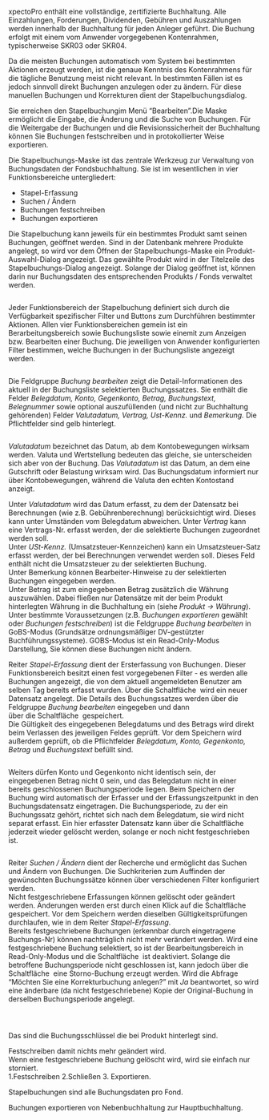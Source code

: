 <!DOCTYPE html>
<html>
<head>
<meta charset="utf-8">
<meta name="viewport" content="width=device-width, initial-scale=1.0">
<title>912_Stapelbuchungen.md</title>
<link rel="stylesheet" href="https://stackedit.io/res-min/themes/base.css" />
<script type="text/javascript" src="https://cdn.mathjax.org/mathjax/latest/MathJax.js?config=TeX-AMS_HTML"></script>
</head>
<body><div class="container"><p>xpectoPro enthält eine vollständige, zertifizierte Buchhaltung. Alle Einzahlungen, Forderungen, Dividenden, Gebühren und Auszahlungen werden innerhalb der Buchhaltung für jeden Anleger geführt. Die Buchung erfolgt mit einem vom Anwender vorgegebenen Kontenrahmen, typischerweise SKR03 oder SKR04.</p>

<p>Da die meisten Buchungen automatisch vom System bei bestimmten Aktionen erzeugt werden, ist die genaue Kenntnis des Kontenrahmens für die tägliche Benutzung meist nicht relevant. In bestimmten Fällen ist es jedoch sinnvoll direkt Buchungen anzulegen oder zu ändern. Für diese manuellen Buchungen und Korrekturen dient der Stapelbuchungsdialog.</p>

<p>Sie erreichen den Stapelbuchungim Menü “Bearbeiten”.Die Maske  ermöglicht die Eingabe, die Änderung und die Suche von Buchungen. Für die Weitergabe der Buchungen und die Revisionssicherheit der Buchhaltung können Sie Buchungen festschreiben und in protokollierter Weise exportieren.</p>

<p>Die Stapelbuchungs-Maske ist das zentrale Werkzeug zur Verwaltung von Buchungsdaten der Fondsbuchhaltung. Sie ist im wesentlichen in vier Funktionsbereiche untergliedert:</p>

<ul>
<li>Stapel-Erfassung</li>
<li>Suchen / Ändern</li>
<li>Buchungen festschreiben</li>
<li>Buchungen exportieren</li>
</ul>

<p>Die Stapelbuchung kann jeweils für ein bestimmtes Produkt samt seinen Buchungen, geöffnet werden. Sind in der Datenbank mehrere Produkte angelegt, so wird vor dem Öffnen der Stapelbuchungs-Maske ein Produkt-Auswahl-Dialog angezeigt. Das gewählte Produkt wird in der Titelzeile des Stapelbuchungs-Dialog angezeigt. Solange der Dialog geöffnet ist, können darin nur Buchungsdaten des entsprechenden Produkts / Fonds verwaltet werden.</p>

<p><img src="http://xpecto.github.io/docs/img/img_1439547282677.png" alt="" title=""></p>

<p>Jeder Funktionsbereich der Stapelbuchung definiert sich durch die Verfügbarkeit spezifischer Filter und Buttons zum Durchführen bestimmter Aktionen. Allen vier Funktionsbereichen gemein ist ein Berarbeitungsbereich sowie Buchungsliste sowie einemit  zum Anzeigen bzw. Bearbeiten einer Buchung. Die jeweiligen von Anwender konfigurierten Filter bestimmen, welche Buchungen in der Buchungsliste angezeigt werden. </p>

<p><img src="http://xpecto.github.io/docs/img/img_1439810233436.png" alt="" title=""></p>

<p>Die Feldgruppe <em>Buchung bearbeiten</em> zeigt die Detail-Informationen des aktuell in der Buchungsliste selektierten Buchungssatzes. Sie enthält die Felder <em>Belegdatum, Konto, Gegenkonto, Betrag, Buchungstext, Belegnummer</em> sowie optional auszufüllenden (und nicht zur Buchhaltung gehörenden) Felder <em>Valutadatum, Vertrag, Ust-Kennz.</em> und <em>Bemerkung.</em> Die Pflichtfelder sind gelb hinterlegt. </p>

<p><img src="http://xpecto.github.io/docs/img/img_1439798971081.png" alt="" title=""></p>

<p><em>Valutadatum</em> bezeichnet das Datum, ab dem Kontobewegungen wirksam werden. Valuta und Wertstellung bedeuten das gleiche, sie unterscheiden sich aber von der Buchung. Das <em>Valutadatum</em> ist das Datum, an dem eine Gutschrift oder Belastung wirksam wird. Das Buchungsdatum informiert nur über Kontobewegungen, während die Valuta den echten Kontostand anzeigt. </p>

<p>Unter <em>Valutadatum</em> wird das Datum erfasst, zu dem der Datensatz bei Berechnungen (wie z.B. Gebührenberechnung) berücksichtigt wird. Dieses kann unter Umständen vom Belegdatum abweichen. Unter <em>Vertrag</em> kann eine Vertrags-Nr. erfasst werden, der die selektierte Buchungen zugeordnet werden soll.  <br>
Unter <em>USt-Kennz.</em> (Umsatzsteuer-Kennzeichen) kann ein Umsatzsteuer-Satz erfasst werden, der bei Berechnungen verwendet werden soll. Dieses Feld enthält nicht die Umsatzsteuer zu der selektierten Buchung.  <br>
Unter Bemerkung können Bearbeiter-Hinweise zu der selektierten Buchungen eingegeben werden. <br>
Unter Betrag ist zum eingegebenen Betrag zusätzlich die Währung auszuwählen. Dabei fließen nur Datensätze mit der beim Produkt hinterlegten Währung in die Buchhaltung ein (siehe <em>Produkt → Währung</em>). <br>
Unter bestimmte Voraussetzungen (z.B. <em>Buchungen exportieren</em> gewählt oder <em>Buchungen festschreiben</em>) ist die Feldgruppe <em>Buchung bearbeiten</em> in GoBS-Modus (Grundsätze ordnungsmäßiger DV-gestützter Buchführungssysteme). GOBS-Modus ist ein Read-Only-Modus Darstellung, Sie können diese Buchungen nicht ändern.</p>

<p>Reiter <em>Stapel-Erfassung</em> dient der Ersterfassung von Buchungen. Dieser Funktionsbereich besitzt einen fest vorgegebenen Filter - es werden alle Buchungen angezeigt, die von dem aktuell angemeldeten Benutzer am selben Tag bereits erfasst wurden. Über die Schaltfläche <img src="http://xpecto.github.io/docs/img/img_1439801023332.png" alt="" title=""> wird ein neuer Datensatz angelegt. Die Details des Buchungssatzes werden über die Feldgruppe <em>Buchung bearbeiten</em> eingegeben und dann  <br>
über die Schaltfläche <img src="http://xpecto.github.io/docs/img/img_1439804594653.png" alt="" title=""> gespeichert. <br>
Die Gültigkeit des eingegebenen Belegdatums und des Betrags wird direkt beim Verlassen des jeweiligen Feldes geprüft. Vor dem Speichern wird außerdem geprüft, ob die Pflichtfelder <em>Belegdatum, Konto, Gegenkonto, Betrag</em> und <em>Buchungstext</em> befüllt sind. </p>

<p><img src="http://xpecto.github.io/docs/img/img_1439812810573.png" alt="" title=""></p>

<p>Weiters dürfen Konto und Gegenkonto nicht identisch sein, der eingegebenen Betrag nicht 0 sein, und das Belegdatum nicht in einer bereits geschlossenen Buchungsperiode liegen. Beim Speichern der Buchung wird automatisch der Erfasser und der Erfassungszeitpunkt in den Buchungsdatensatz eingetragen. Die Buchungsperiode, zu der ein Buchungssatz gehört, richtet sich nach dem Belegdatum, sie wird nicht separat erfasst. Ein hier erfasster Datensatz kann über die Schaltfläche <img src="http://xpecto.github.io/docs/img/img_1439813538430.png" alt="" title=""> jederzeit wieder gelöscht werden, solange er noch nicht festgeschrieben ist.</p>

<p><img src="http://xpecto.github.io/docs/img/img_1439799333097.png" alt="" title=""></p>

<p>Reiter <em>Suchen / Ändern</em> dient der Recherche und ermöglicht das Suchen und Ändern von Buchungen. Die Suchkriterien zum Auffinden der gewünschten Buchungssätze können über verschiedenen Filter konfiguriert werden. <br>
Nicht festgeschriebene Erfassungen können gelöscht oder geändert werden. Änderungen werden erst durch einen Klick auf die Schaltfläche <img src="http://xpecto.github.io/docs/img/img_1439804594653.png" alt="" title=""> gespeichert. Vor dem Speichern werden dieselben Gültigkeitsprüfungen durchlaufen, wie in dem Reiter <em>Stapel-Erfassung</em>.  <br>
Bereits festgeschriebene Buchungen (erkennbar durch eingetragene Buchungs-Nr) können nachträglich nicht mehr verändert werden. Wird eine festgeschriebene Buchung selektiert, so ist der Bearbeitungsbereich in Read-Only-Modus und die Schaltfläche  <img src="http://xpecto.github.io/docs/img/img_1439813538430.png" alt="" title=""> ist deaktiviert. Solange die betroffene Buchungsperiode nicht geschlossen ist, kann jedoch über die Schaltfläche <img src="http://xpecto.github.io/docs/img/img_1439816158639.png" alt="" title=""> eine Storno-Buchung erzeugt werden. Wird die Abfrage “Möchten Sie eine Korrekturbuchung anlegen?” mit <em>Ja</em> beantwortet, so wird eine änderbare (da nicht festgeschriebene) Kopie der Original-Buchung in derselben Buchungsperiode angelegt.</p>

<p><img src="http://xpecto.github.io/docs/img/img_1439799522434.png" alt="" title=""></p>

<p><img src="http://xpecto.github.io/docs/img/img_1439799558194.png" alt="" title=""></p>

<p><img src="http://xpecto.github.io/docs/img/img_1439799593743.png" alt="" title=""></p>

<p>Das sind die Buchungsschlüssel die bei Produkt hinterlegt sind. </p>

<p>Festschreiben damit nichts mehr geändert wird. <br>
Wenn eine festgeschriebene Buchung gelöscht wird, wird sie einfach nur storniert. <br>
1.Festschreiben 2.Schließen 3. Exportieren.</p>

<p>Stapelbuchungen sind alle Buchungsdaten pro Fond.</p>

<p>Buchungen exportieren von Nebenbuchhaltung zur Hauptbuchhaltung.</p></div></body>
</html>